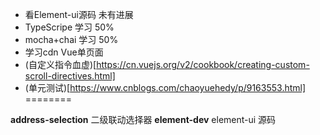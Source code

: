 + 看Element-ui源码 未有进展
+ TypeScripe 学习 50%
+ mocha+chai 学习 50%
+ 学习cdn Vue单页面 
+ (自定义指令血虚)[https://cn.vuejs.org/v2/cookbook/creating-custom-scroll-directives.html]
+ (单元测试)[https://www.cnblogs.com/chaoyuehedy/p/9163553.html]
========

**address-selection** 二级联动选择器
**element-dev** element-ui 源码